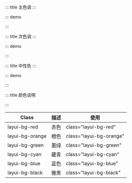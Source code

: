 ::: title 主色调
:::

::: demo

<template>
    <ul class="layui-row layui-col-space15">
        <li class="layui-col-sm3">
            <div style="background-color: #009688;padding:10px;color:whitesmoke;padding:30px;border-radius:2px;">
                <p>#009688</p><p>
                </p><p tips="">主色调之一</p>
            </div>
        </li>
        <li class="layui-col-sm3">
            <div style="background-color: #5FB878;padding:10px;color:whitesmoke;padding:30px;border-radius:2px;">
                <p>#5FB878</p><p>
                </p><p tips="">一般用于选中状态</p>
            </div>
        </li>
        <li class="layui-col-sm3">
            <div style="background-color: #393D49;padding:10px;color:whitesmoke;padding:30px;border-radius:2px;">
                <p>#393D49</p><p>
                </p><p tips="">通常用于导航</p>
            </div>
        </li>
        <li class="layui-col-sm3">
            <div style="background-color: #1E9FFF;padding:10px;color:whitesmoke;padding:30px;border-radius:2px;">
                <p>#1E9FFF</p><p>
                </p><p tips="">经典蓝</p>
            </div>
        </li>
    </ul>
</template>

<script>
import { ref } from 'vue'

export default {
  setup() {

    return {
    }
  }
}
</script>

:::

::: title 次色调
:::

::: demo

<template>
<ul class="layui-row layui-col-space15">
      <li class="layui-col-sm3">
        <div style="background-color: #FFB800;padding:10px;color:whitesmoke;padding:30px;border-radius:2px;">
          <p>#FFB800</p><p>
          </p><p tips="">暖色系</p>
        </div>
      </li>
      <li class="layui-col-sm3">
        <div style="background-color: #FF5722;padding:10px;color:whitesmoke;padding:30px;border-radius:2px;">
          <p>#FF5722</p><p>
          </p><p tips="">比较引人注意的颜色</p>
        </div>
      </li>
      <li class="layui-col-sm3">
        <div style="background-color: #01AAED;padding:10px;color:whitesmoke;padding:30px;border-radius:2px;">
          <p>#01AAED</p><p>
          </p><p tips="">文本链接着色</p>
        </div>
      </li>
      <li class="layui-col-sm3">
        <div style="background-color: #2F4056;padding:10px;color:whitesmoke;padding:30px;border-radius:2px;">
          <p>#2F4056</p><p>
          </p><p tips="">侧边色</p>
        </div>
      </li>
    </ul>
</template>

<script>
import { ref } from 'vue'

export default {
  setup() {

    return {
    }
  }
}
</script>

:::

::: title 中性色
:::

::: demo

<template>
<ul class="layui-row site-doc-color site-doc-necolor">
      <li class="layui-col-md6">
        <div style="background-color: #FAFAFA;">
          <p>#FAFAFA</p><p>
        </p></div>
      </li>
      <li class="layui-col-md6">
        <div style="background-color: #f6f6f6;"><p>#F6F6F6</p><p></p></div>
      </li>
      <li class="layui-col-md2">
        <div style="background-color: #eeeeee;"><p>#eeeeee</p><p></p></div>
      </li>
      <li class="layui-col-md2">
        <div style="background-color: #e2e2e2;"><p>#e2e2e2</p><p></p></div>
      </li>
      <li class="layui-col-md2">
        <div style="background-color: #dddddd;"><p>#dddddd</p><p></p></div>
      </li>
      <li class="layui-col-md2">
        <div style="background-color: #d2d2d2;"><p>#d2d2d2</p><p></p></div>
      </li>
      <li class="layui-col-md2">
        <div style="background-color: #cccccc;"><p>#cccccc</p><p></p></div>
      </li>
      <li class="layui-col-md2">
        <div style="background-color: #c2c2c2;"><p>#c2c2c2</p><p></p></div>
      </li>
    </ul>
</template>

<script>
import { ref } from 'vue'

export default {
  setup() {

    return {
    }
  }
}
</script>

:::

::: title 颜色说明

:::

| Class           | 描述 | 使用                    |
| --------------- | ---- | ----------------------- |
| layui-bg-red    | 赤色 | class="layui-bg-red"    |
| layui-bg-orange | 橙色 | class="layui-bg-orange" |
| layui-bg-green  | 墨绿 | class="layui-bg-green"  |
| layui-bg-cyan   | 藏青 | class="layui-bg-cyan"   |
| layui-bg-blue   | 蓝色 | class="layui-bg-blue"   |
| layui-bg-black  | 雅黑 | class="layui-bg-black"  |
